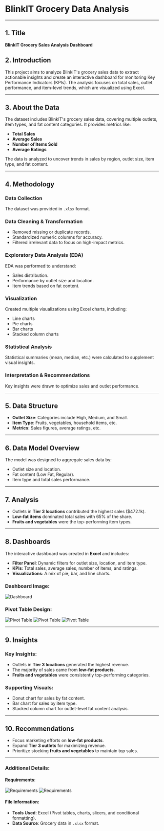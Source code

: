 # BlinkIT Grocery Data Analysis
---


## 1. Title
**BlinkIT Grocery Sales Analysis Dashboard**

## 2. Introduction
This project aims to analyze BlinkIT's grocery sales data to extract actionable insights and create an interactive dashboard for monitoring Key Performance Indicators (KPIs). The analysis focuses on total sales, outlet performance, and item-level trends, which are visualized using Excel.

---

## 3. About the Data

The dataset includes BlinkIT's grocery sales data, covering multiple outlets, item types, and fat content categories. It provides metrics like:

- **Total Sales**
- **Average Sales**
- **Number of Items Sold**
- **Average Ratings**

The data is analyzed to uncover trends in sales by region, outlet size, item type, and fat content.

---

## 4. Methodology

### Data Collection

The dataset was provided in `.xlsx` format.

### Data Cleaning & Transformation

- Removed missing or duplicate records.
- Standardized numeric columns for accuracy.
- Filtered irrelevant data to focus on high-impact metrics.

### Exploratory Data Analysis (EDA)

EDA was performed to understand:

- Sales distribution.
- Performance by outlet size and location.
- Item trends based on fat content.

### Visualization

Created multiple visualizations using Excel charts, including:

- Line charts
- Pie charts
- Bar charts
- Stacked column charts

### Statistical Analysis

Statistical summaries (mean, median, etc.) were calculated to supplement visual insights.

### Interpretation & Recommendations

Key insights were drawn to optimize sales and outlet performance.

---

## 5. Data Structure

- **Outlet Size**: Categories include High, Medium, and Small.
- **Item Type**: Fruits, vegetables, household items, etc.
- **Metrics**: Sales figures, average ratings, etc.

---

## 6. Data Model Overview

The model was designed to aggregate sales data by:

- Outlet size and location.
- Fat content (Low Fat, Regular).
- Item type and total sales performance.

---

## 7. Analysis

- Outlets in **Tier 3 locations** contributed the highest sales ($472.1k).
- **Low-fat items** dominated total sales with 65% of the share.
- **Fruits and vegetables** were the top-performing item types.

---

## 8. Dashboards

The interactive dashboard was created in **Excel** and includes:

- **Filter Panel**: Dynamic filters for outlet size, location, and item type.
- **KPIs**: Total sales, average sales, number of items, and ratings.
- **Visualizations**: A mix of pie, bar, and line charts.

### Dashboard Image:

![Dashboard](Images/dash.png)

### Pivot Table Design:

![Pivot Table](Images/pivot1.png)
![Pivot Table](Images/pivot2.png)
![Pivot Table](Images/pivot3.png)

---

## 9. Insights

### Key Insights:

- Outlets in **Tier 3 locations** generated the highest revenue.
- The majority of sales came from **low-fat products**.
- **Fruits and vegetables** were consistently top-performing categories.

### Supporting Visuals:

- Donut chart for sales by fat content.
- Bar chart for sales by item type.
- Stacked column chart for outlet-level fat content analysis.

---

## 10. Recommendations

- Focus marketing efforts on **low-fat products**.
- Expand **Tier 3 outlets** for maximizing revenue.
- Prioritize stocking **fruits and vegetables** to maintain top sales.

---

### Additional Details:

#### Requirements:

![Requirements](Images/req1.png)
![Requirements](Images/req2.png)

#### File Information:

- **Tools Used**: Excel (Pivot tables, charts, slicers, and conditional formatting).
- **Data Source**: Grocery data in `.xlsx` format.
